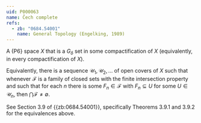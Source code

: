```yaml
---
uid: P000063
name: Čech complete
refs:
  - zb: "0684.54001"
    name: General Topology (Engelking, 1989)
---
```

A {P6} space $X$ that is a $G_\delta$ set in some compactification of $X$ (equivalently, in every compactification of $X$).

Equivalently, there is a sequence $\mathcal{U}_1, \mathcal{U}_2, \dots$ of open covers of $X$ such that whenever $\mathcal{F}$ is a family of closed sets with the finite intersection property and such that for each $n$ there is some $F_n \in \mathcal{F}$ with $F_n \subseteq U$ for some $U \in \mathcal{U}_n$, then $\bigcap \mathcal F \neq \emptyset$.

See Section 3.9 of {{zb:0684.54001}}, specifically Theorems 3.9.1 and 3.9.2 for the equivalences above.
